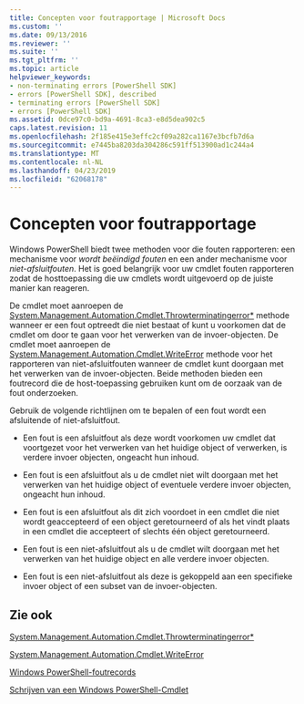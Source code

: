 ```yaml
---
title: Concepten voor foutrapportage | Microsoft Docs
ms.custom: ''
ms.date: 09/13/2016
ms.reviewer: ''
ms.suite: ''
ms.tgt_pltfrm: ''
ms.topic: article
helpviewer_keywords:
- non-terminating errors [PowerShell SDK]
- errors [PowerShell SDK], described
- terminating errors [PowerShell SDK]
- errors [PowerShell SDK]
ms.assetid: 0dce97c0-bd9a-4691-8ca3-e8d5dea902c5
caps.latest.revision: 11
ms.openlocfilehash: 2f185e415e3effc2cf09a282ca1167e3bcfb7d6a
ms.sourcegitcommit: e7445ba8203da304286c591ff513900ad1c244a4
ms.translationtype: MT
ms.contentlocale: nl-NL
ms.lasthandoff: 04/23/2019
ms.locfileid: "62068178"
---
```

# <a name="error-reporting-concepts"></a>Concepten voor foutrapportage

Windows PowerShell biedt twee methoden voor die fouten rapporteren: een mechanisme voor *wordt beëindigd fouten* en een ander mechanisme voor *niet-afsluitfouten*. Het is goed belangrijk voor uw cmdlet fouten rapporteren zodat de hosttoepassing die uw cmdlets wordt uitgevoerd op de juiste manier kan reageren.

De cmdlet moet aanroepen de [System.Management.Automation.Cmdlet.Throwterminatingerror*](/dotnet/api/System.Management.Automation.Cmdlet.ThrowTerminatingError) methode wanneer er een fout optreedt die niet bestaat of kunt u voorkomen dat de cmdlet om door te gaan voor het verwerken van de invoer-objecten. De cmdlet moet aanroepen de [System.Management.Automation.Cmdlet.WriteError](/dotnet/api/System.Management.Automation.Cmdlet.WriteError) methode voor het rapporteren van niet-afsluitfouten wanneer de cmdlet kunt doorgaan met het verwerken van de invoer-objecten. Beide methoden bieden een foutrecord die de host-toepassing gebruiken kunt om de oorzaak van de fout onderzoeken.

Gebruik de volgende richtlijnen om te bepalen of een fout wordt een afsluitende of niet-afsluitfout.

- Een fout is een afsluitfout als deze wordt voorkomen uw cmdlet dat voortgezet voor het verwerken van het huidige object of verwerken, is verdere invoer objecten, ongeacht hun inhoud.

- Een fout is een afsluitfout als u de cmdlet niet wilt doorgaan met het verwerken van het huidige object of eventuele verdere invoer objecten, ongeacht hun inhoud.

- Een fout is een afsluitfout als dit zich voordoet in een cmdlet die niet wordt geaccepteerd of een object geretourneerd of als het vindt plaats in een cmdlet die accepteert of slechts één object geretourneerd.

- Een fout is een niet-afsluitfout als u de cmdlet wilt doorgaan met het verwerken van het huidige object en alle verdere invoer objecten.

- Een fout is een niet-afsluitfout als deze is gekoppeld aan een specifieke invoer object of een subset van de invoer-objecten.

## <a name="see-also"></a>Zie ook

[System.Management.Automation.Cmdlet.Throwterminatingerror*](/dotnet/api/System.Management.Automation.Cmdlet.ThrowTerminatingError)

[System.Management.Automation.Cmdlet.WriteError](/dotnet/api/System.Management.Automation.Cmdlet.WriteError)

[Windows PowerShell-foutrecords](./windows-powershell-error-records.md)

[Schrijven van een Windows PowerShell-Cmdlet](./writing-a-windows-powershell-cmdlet.md)
